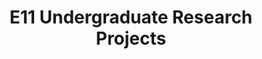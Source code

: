---
layout: project_batch
title: E11 Undergraduate Research Projects
permalink: /4yp/e11/
has_children: true
parent: Undergraduate Research Projects
batch: e11
code: 4yp

search_exclude: true
default_thumb_image: /data/categories/4yp/thumbnail.jpg
description: Research projects carried out by final year Computer Engineering students as part of coursework
---